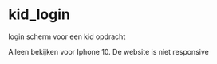 # kid_login

login scherm voor een kid opdracht


Alleen bekijken voor Iphone 10. De website is niet responsive
